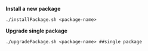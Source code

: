 **Install a new package**
```
./installPackage.sh <package-name>
```

**Upgrade single package**
```
./upgradePackage.sh <package-name> ##single package
```